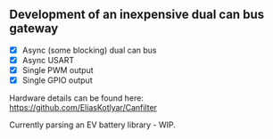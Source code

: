 ## Development of an inexpensive dual can bus gateway 

* [X] Async (some blocking) dual can bus
* [X] Async USART
* [X] Single PWM output
* [X] Single GPIO output

Hardware details can be found here: https://github.com/EliasKotlyar/Canfilter

Currently parsing an EV battery library - WIP.
